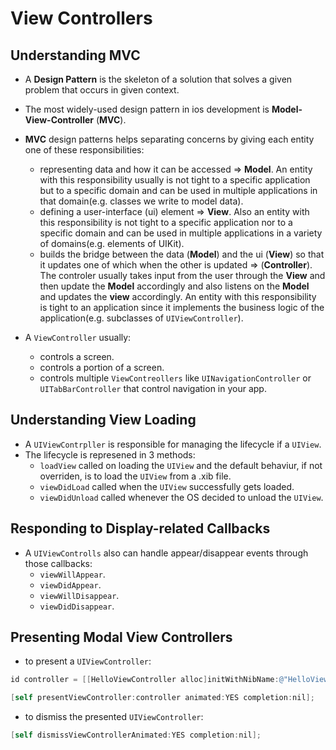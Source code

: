 # View Controllers

## Understanding MVC

- A **Design Pattern** is the skeleton of a solution that solves a given problem that occurs in given context.
- The most widely-used design pattern in ios development is **Model-View-Controller** (**MVC**).
- **MVC** design patterns helps separating concerns by giving each entity one of these responsibilities:

  - representing data and how it can be accessed => **Model**. An entity with this responsibility usually is not tight to a specific application but to a specific domain and can be used in multiple applications in that domain(e.g. classes we write to model data).
  - defining a user-interface (ui) element => **View**. Also an entity with this responsibility is not tight to a specific application nor to a specific domain and can be used in multiple applications in a variety of domains(e.g. elements of UIKit).
  - builds the bridge between the data (**Model**) and the ui (**View**) so that it updates one of which when the other is updated => (**Controller**). The controler usually takes input from the user through the **View** and then update the **Model** accordingly and also listens on the **Model** and updates the **view** accordingly. An entity with this responsibility is tight to an application since it implements the business logic of the application(e.g. subclasses of `UIViewController`).

- A `ViewController` usually:
  - controls a screen.
  - controls a portion of a screen.
  - controls multiple `ViewContreollers` like `UINavigationController` or `UITabBarController` that control navigation in your app.

## Understanding View Loading

- A `UIViewContrpller` is responsible for managing the lifecycle if a `UIView`.
- The lifecycle is represened in 3 methods:
  - `loadView` called on loading the `UIView` and the default behaviur, if not overriden, is to load the `UIView` from a .xib file.
  - `viewDidLoad` called when the `UIView` successfully gets loaded.
  - `viewDidUnload` called whenever the OS decided to unload the `UIView`.

## Responding to Display-related Callbacks

- A `UIViewControlls` also can handle appear/disappear events through those callbacks:
  - `viewWillAppear`.
  - `viewDidAppear`.
  - `viewWillDisappear`.
  - `viewDidDisappear`.

## Presenting Modal View Controllers

- to present a `UIViewController`:

```objective-c
id controller = [[HelloViewController alloc]initWithNibName:@"HelloView" bundle:nil];

[self presentViewController:controller animated:YES completion:nil];
```

- to dismiss the presented `UIViewController`:

```objective-c
[self dismissViewControllerAnimated:YES completion:nil];
```
